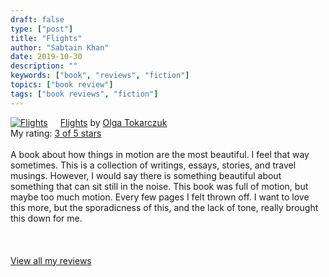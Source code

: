 ```yaml
---
draft: false
type: ["post"]
title: "Flights"
author: "Sabtain Khan"
date: 2019-10-30
description: ""
keywords: ["book", "reviews", "fiction"]
topics: ["book review"]
tags: ["book reviews", "fiction"]
---
```


<a href="https://www.goodreads.com/book/show/36885304-flights" style="float: left; padding-right: 20px"><img border="0" alt="Flights" src="https://i.gr-assets.com/images/S/compressed.photo.goodreads.com/books/1512417961l/36885304._SX98_.jpg" /></a><a href="https://www.goodreads.com/book/show/36885304-flights">Flights</a> by <a href="https://www.goodreads.com/author/show/296560.Olga_Tokarczuk">Olga Tokarczuk</a><br/>
My rating: <a href="https://www.goodreads.com/review/show/3008419876">3 of 5 stars</a><br /><br />
A book about how things in motion are the most beautiful. I feel that way sometimes. This is a collection of writings, essays, stories, and travel musings. However, I would say there is something beautiful about something that can sit still in the noise. This book was full of motion, but maybe too much motion. Every few pages I felt thrown off. I want to love this more, but the sporadicness of this, and the lack of tone, really brought this down for me. <br /><br />
<br/><br/>
<a href="https://www.goodreads.com/review/list/19015356-sabtain-khan">View all my reviews</a>

